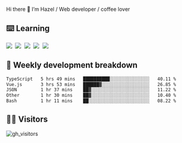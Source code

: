 
Hi there 👋 I’m Hazel / Web developer / coffee lover

## ⌨️ Learning

<samp>
 <a href="https://github.com/vuejs/core"><img src="https://api.iconify.design/logos:vue.svg" /></a>
  <a href="https://github.com/vuejs/core"><img src="https://api.iconify.design/logos:react.svg" /></a>
  <a href="https://github.com/vitejs/vite"><img src="https://api.iconify.design/logos:vitejs.svg" /></a>
  <a href="https://github.com/microsoft/TypeScript"><img src="https://api.iconify.design/logos:typescript-icon.svg" /></a> 
  <a href="https://github.com/unocss/unocss"><img src="https://api.iconify.design/logos:unocss.svg" /></a>
  

</samp>


## 🦀 Weekly development breakdown

<!--START_SECTION:waka-->

```txt
TypeScript   5 hrs 49 mins   ██████████░░░░░░░░░░░░░░░   40.11 %
Vue.js       3 hrs 53 mins   ██████▓░░░░░░░░░░░░░░░░░░   26.85 %
JSON         1 hr 37 mins    ██▓░░░░░░░░░░░░░░░░░░░░░░   11.22 %
Other        1 hr 30 mins    ██▓░░░░░░░░░░░░░░░░░░░░░░   10.40 %
Bash         1 hr 11 mins    ██░░░░░░░░░░░░░░░░░░░░░░░   08.22 %
```

<!--END_SECTION:waka-->
## 👬🏻 Visitors

![gh_visitors](https://profile-counter.glitch.me/Hazel-Lin/count.svg)

